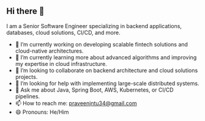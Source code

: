 ## Hi there 👋


I am a Senior Software Engineer specializing in backend applications, databases, cloud solutions, CI/CD, and more.

- 🔭 I’m currently working on developing scalable fintech solutions and cloud-native architectures.
- 🌱 I’m currently learning more about advanced algorithms and improving my expertise in cloud infrastructure.
- 👯 I’m looking to collaborate on backend architecture and cloud solutions projects.
- 🤔 I’m looking for help with implementing large-scale distributed systems.
- 💬 Ask me about Java, Spring Boot, AWS, Kubernetes, or CI/CD pipelines.
- 📫 How to reach me: praveenjntu34@gmail.com
- 😄 Pronouns: He/Him

